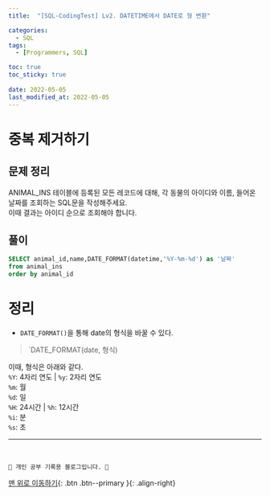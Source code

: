 ```yaml
---
title:  "[SQL-CodingTest] Lv2. DATETIME에서 DATE로 형 변환"

categories:
  - SQL
tags:
  - [Programmers, SQL]

toc: true
toc_sticky: true
 
date: 2022-05-05
last_modified_at: 2022-05-05
---
```


# 중복 제거하기
## 문제 정리
ANIMAL_INS 테이블에 등록된 모든 레코드에 대해, 각 동물의 아이디와 이름, 들어온 날짜를 조회하는 SQL문을 작성해주세요. <br>
이때 결과는 아이디 순으로 조회해야 합니다.
## 풀이
```sql
SELECT animal_id,name,DATE_FORMAT(datetime,'%Y-%m-%d') as '날짜'
from animal_ins
order by animal_id
```
# 정리
- `DATE_FORMAT()`을 통해 date의 형식을 바꿀 수 있다.
> `DATE_FORMAT(date, 형식)

이때, 형식은 아래와 같다. <br>
`%Y`: 4자리 연도 | `%y`: 2자리 연도<br>
`%m`: 월<br>
`%d`: 일<br>
`%H`: 24시간 | `%h`: 12시간<br>
`%i`: 분<br>
`%s`: 초


***
<br>

    💛 개인 공부 기록용 블로그입니다. 👻

[맨 위로 이동하기](#){: .btn .btn--primary }{: .align-right}